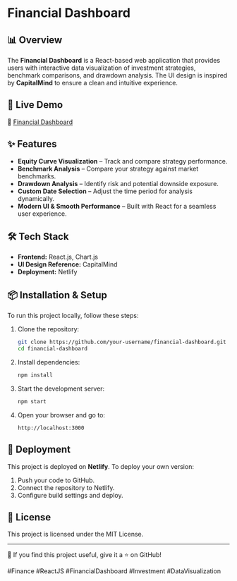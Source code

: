# Financial Dashboard

## 📊 Overview
The **Financial Dashboard** is a React-based web application that provides users with interactive data visualization of investment strategies, benchmark comparisons, and drawdown analysis. The UI design is inspired by **CapitalMind** to ensure a clean and intuitive experience.

## 🚀 Live Demo
🔗 [Financial Dashboard](https://financialll-dashboard.netlify.app/)

## ✨ Features
- **Equity Curve Visualization** – Track and compare strategy performance.
- **Benchmark Analysis** – Compare your strategy against market benchmarks.
- **Drawdown Analysis** – Identify risk and potential downside exposure.
- **Custom Date Selection** – Adjust the time period for analysis dynamically.
- **Modern UI & Smooth Performance** – Built with React for a seamless user experience.

## 🛠 Tech Stack
- **Frontend:** React.js, Chart.js
- **UI Design Reference:** CapitalMind
- **Deployment:** Netlify

## 📦 Installation & Setup
To run this project locally, follow these steps:

1. Clone the repository:
   ```bash
   git clone https://github.com/your-username/financial-dashboard.git
   cd financial-dashboard
   ```

2. Install dependencies:
   ```bash
   npm install
   ```

3. Start the development server:
   ```bash
   npm start
   ```

4. Open your browser and go to:
   ```
   http://localhost:3000
   ```


## 🚀 Deployment
This project is deployed on **Netlify**. To deploy your own version:
1. Push your code to GitHub.
2. Connect the repository to Netlify.
3. Configure build settings and deploy.


## 📜 License
This project is licensed under the MIT License.

---

🚀 If you find this project useful, give it a ⭐ on GitHub!

#Finance #ReactJS #FinancialDashboard #Investment #DataVisualization

